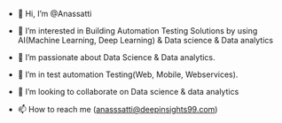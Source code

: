 - 👋 Hi, I’m @Anassatti
- 👀 I’m interested in Building Automation Testing Solutions by using AI(Machine Learning, Deep Learning)
& Data science & Data analytics 

- 🌱 I’m passionate about Data Science & Data analytics.
- 🌱 I’m in test automation Testing(Web, Mobile, Webservices).
- 💞️ I’m looking to collaborate on Data science & data analytics 
- 📫 How to reach me (anasssatti@deepinsights99.com)

<!---
Anassatti/Anassatti is a ✨ special ✨ repository because its `README.md` (this file) appears on your GitHub profile.
You can click the Preview link to take a look at your changes.
--->
